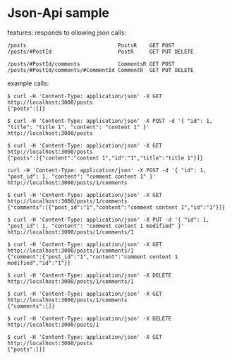 # Json-Api sample

features:
responds to ollowing json calls:

    /posts                             PostsR    GET POST
    /posts/#PostId                     PostR     GET PUT DELETE

    /posts/#PostId/comments            CommentsR GET POST
    /posts/#PostId/comments/#CommentId CommentR  GET PUT DELETE

example calls:

    $ curl -H 'Content-Type: application/json' -X GET http://localhost:3000/posts
    {"posts":[]}

    $ curl -H 'Content-Type: application/json' -X POST -d '{ "id": 1, "title": "title 1", "content": "content 1" }' http://localhost:3000/posts

    $ curl -H 'Content-Type: application/json' -X GET http://localhost:3000/posts
    {"posts":[{"content":"content 1","id":"1","title":"title 1"}]}

    curl -H 'Content-Type: application/json' -X POST -d '{ "id": 1, "post_id": 1, "content": "comment content 1" }' http://localhost:3000/posts/1/comments

    $ curl -H 'Content-Type: application/json' -X GET http://localhost:3000/posts/1/comments
    {"comments":[{"post_id":"1","content":"comment content 1","id":"1"}]}

    $ curl -H 'Content-Type: application/json' -X PUT -d '{ "id": 1, "post_id": 1, "content": "comment content 1 modified" }' http://localhost:3000/posts/1/comments/1

    $ curl -H 'Content-Type: application/json' -X GET http://localhost:3000/posts/1/comments/1
    {"comment":{"post_id":"1","content":"comment content 1 modified","id":"1"}}

    $ curl -H 'Content-Type: application/json' -X DELETE http://localhost:3000/posts/1/comments/1

    $ curl -H 'Content-Type: application/json' -X GET http://localhost:3000/posts/1/comments
    {"comments":[]}

    $ curl -H 'Content-Type: application/json' -X DELETE http://localhost:3000/posts/1

    $ curl -H 'Content-Type: application/json' -X GET http://localhost:3000/posts
    {"posts":[]}
